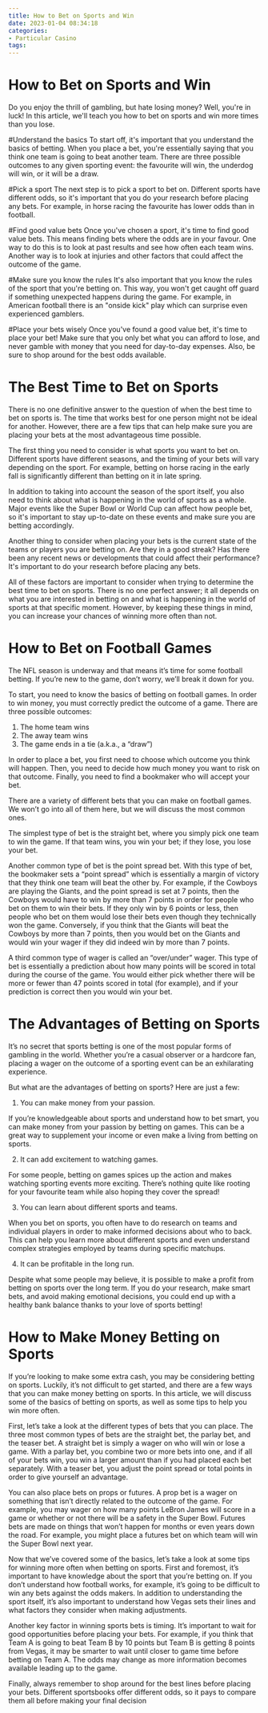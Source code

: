 ```yaml
---
title: How to Bet on Sports and Win
date: 2023-01-04 08:34:18
categories:
- Particular Casino
tags:
---
```



#  How to Bet on Sports and Win

Do you enjoy the thrill of gambling, but hate losing money? Well, you're in luck! In this article, we'll teach you how to bet on sports and win more times than you lose.

#Understand the basics
To start off, it's important that you understand the basics of betting. When you place a bet, you're essentially saying that you think one team is going to beat another team. There are three possible outcomes to any given sporting event: the favourite will win, the underdog will win, or it will be a draw.

#Pick a sport
The next step is to pick a sport to bet on. Different sports have different odds, so it's important that you do your research before placing any bets. For example, in horse racing the favourite has lower odds than in football.

#Find good value bets
Once you've chosen a sport, it's time to find good value bets. This means finding bets where the odds are in your favour. One way to do this is to look at past results and see how often each team wins. Another way is to look at injuries and other factors that could affect the outcome of the game.

#Make sure you know the rules
It's also important that you know the rules of the sport that you're betting on. This way, you won't get caught off guard if something unexpected happens during the game. For example, in American football there is an "onside kick" play which can surprise even experienced gamblers.

#Place your bets wisely
Once you've found a good value bet, it's time to place your bet! Make sure that you only bet what you can afford to lose, and never gamble with money that you need for day-to-day expenses. Also, be sure to shop around for the best odds available.

#  The Best Time to Bet on Sports

There is no one definitive answer to the question of when the best time to bet on sports is. The time that works best for one person might not be ideal for another. However, there are a few tips that can help make sure you are placing your bets at the most advantageous time possible.

The first thing you need to consider is what sports you want to bet on. Different sports have different seasons, and the timing of your bets will vary depending on the sport. For example, betting on horse racing in the early fall is significantly different than betting on it in late spring.

In addition to taking into account the season of the sport itself, you also need to think about what is happening in the world of sports as a whole. Major events like the Super Bowl or World Cup can affect how people bet, so it's important to stay up-to-date on these events and make sure you are betting accordingly.

Another thing to consider when placing your bets is the current state of the teams or players you are betting on. Are they in a good streak? Has there been any recent news or developments that could affect their performance? It's important to do your research before placing any bets.

All of these factors are important to consider when trying to determine the best time to bet on sports. There is no one perfect answer; it all depends on what you are interested in betting on and what is happening in the world of sports at that specific moment. However, by keeping these things in mind, you can increase your chances of winning more often than not.

#  How to Bet on Football Games

The NFL season is underway and that means it’s time for some football betting. If you’re new to the game, don’t worry, we’ll break it down for you.

To start, you need to know the basics of betting on football games. In order to win money, you must correctly predict the outcome of a game. There are three possible outcomes:

1) The home team wins
2) The away team wins
3) The game ends in a tie (a.k.a., a “draw”)

In order to place a bet, you first need to choose which outcome you think will happen. Then, you need to decide how much money you want to risk on that outcome. Finally, you need to find a bookmaker who will accept your bet.

There are a variety of different bets that you can make on football games. We won’t go into all of them here, but we will discuss the most common ones.

The simplest type of bet is the straight bet, where you simply pick one team to win the game. If that team wins, you win your bet; if they lose, you lose your bet.

Another common type of bet is the point spread bet. With this type of bet, the bookmaker sets a “point spread” which is essentially a margin of victory that they think one team will beat the other by. For example, if the Cowboys are playing the Giants, and the point spread is set at 7 points, then the Cowboys would have to win by more than 7 points in order for people who bet on them to win their bets. If they only win by 6 points or less, then people who bet on them would lose their bets even though they technically won the game. Conversely, if you think that the Giants will beat the Cowboys by more than 7 points, then you would bet on the Giants and would win your wager if they did indeed win by more than 7 points.

A third common type of wager is called an “over/under” wager. This type of bet is essentially a prediction about how many points will be scored in total during the course of the game. You would either pick whether there will be more or fewer than 47 points scored in total (for example), and if your prediction is correct then you would win your bet.

#  The Advantages of Betting on Sports

It’s no secret that sports betting is one of the most popular forms of gambling in the world. Whether you’re a casual observer or a hardcore fan, placing a wager on the outcome of a sporting event can be an exhilarating experience.

But what are the advantages of betting on sports? Here are just a few:

1. You can make money from your passion.

If you’re knowledgeable about sports and understand how to bet smart, you can make money from your passion by betting on games. This can be a great way to supplement your income or even make a living from betting on sports.

2. It can add excitement to watching games.

For some people, betting on games spices up the action and makes watching sporting events more exciting. There’s nothing quite like rooting for your favourite team while also hoping they cover the spread!

3. You can learn about different sports and teams.

When you bet on sports, you often have to do research on teams and individual players in order to make informed decisions about who to back. This can help you learn more about different sports and even understand complex strategies employed by teams during specific matchups.

4. It can be profitable in the long run.

Despite what some people may believe, it is possible to make a profit from betting on sports over the long term. If you do your research, make smart bets, and avoid making emotional decisions, you could end up with a healthy bank balance thanks to your love of sports betting!

#  How to Make Money Betting on Sports

If you’re looking to make some extra cash, you may be considering betting on sports. Luckily, it’s not difficult to get started, and there are a few ways that you can make money betting on sports. In this article, we will discuss some of the basics of betting on sports, as well as some tips to help you win more often.

First, let’s take a look at the different types of bets that you can place. The three most common types of bets are the straight bet, the parlay bet, and the teaser bet. A straight bet is simply a wager on who will win or lose a game. With a parlay bet, you combine two or more bets into one, and if all of your bets win, you win a larger amount than if you had placed each bet separately. With a teaser bet, you adjust the point spread or total points in order to give yourself an advantage.

You can also place bets on props or futures. A prop bet is a wager on something that isn’t directly related to the outcome of the game. For example, you may wager on how many points LeBron James will score in a game or whether or not there will be a safety in the Super Bowl. Futures bets are made on things that won’t happen for months or even years down the road. For example, you might place a futures bet on which team will win the Super Bowl next year.

Now that we’ve covered some of the basics, let’s take a look at some tips for winning more often when betting on sports. First and foremost, it’s important to have knowledge about the sport that you’re betting on. If you don’t understand how football works, for example, it’s going to be difficult to win any bets against the odds makers. In addition to understanding the sport itself, it’s also important to understand how Vegas sets their lines and what factors they consider when making adjustments.

Another key factor in winning sports bets is timing. It’s important to wait for good opportunities before placing your bets. For example, if you think that Team A is going to beat Team B by 10 points but Team B is getting 8 points from Vegas, it may be smarter to wait until closer to game time before betting on Team A. The odds may change as more information becomes available leading up to the game.

Finally, always remember to shop around for the best lines before placing your bets. Different sportsbooks offer different odds, so it pays to compare them all before making your final decision